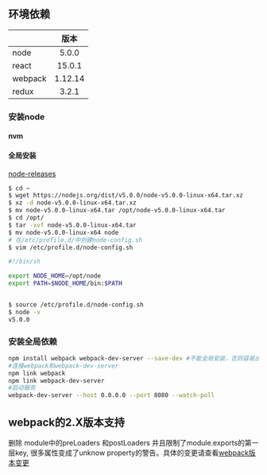 ## 环境依赖

|           | 版本  |
|:----------|:-----:|
|node       |5.0.0  |
|react      |15.0.1 |
|webpack    |1.12.14|
|redux      |3.2.1  |

### 安装node

#### nvm

#### 全局安装

[node-releases](https://nodejs.org/dist/)

```bash
$ cd ~
$ wget https://nodejs.org/dist/v5.0.0/node-v5.0.0-linux-x64.tar.xz
$ xz -d node-v5.0.0-linux-x64.tar.xz
$ mv node-v5.0.0-linux-x64.tar /opt/node-v5.0.0-linux-x64.tar
$ cd /opt/
$ tar -xvf node-v5.0.0-linux-x64.tar
$ mv node-v5.0.0-linux-x64 node
# 在/etc/profile.d/中创建node-config.sh
$ vim /etc/profile.d/node-config.sh

#!/bin/sh

export NODE_HOME=/opt/node
export PATH=$NODE_HOME/bin:$PATH


$ source /etc/profile.d/node-config.sh
$ node -v
v5.0.0
```


### 安装全局依赖

```bash
npm install webpack webpack-dev-server --save-dev #不能全局安装，否则容易出现问题
#连接webpack和webpack-dev-server
npm link webpack
npm link webpack-dev-server
#启动服务
webpack-dev-server --host 0.0.0.0 --port 8080 --watch-poll
```

## webpack的2.X版本支持

删除 module中的preLoaders 和postLoaders
并且限制了module.exports的第一层key, 很多属性变成了unknow property的警告。具体的变更请查看[webpack版本变更](https://github.com/webpack/webpack/releases/tag/v2.1.0-beta.23)

